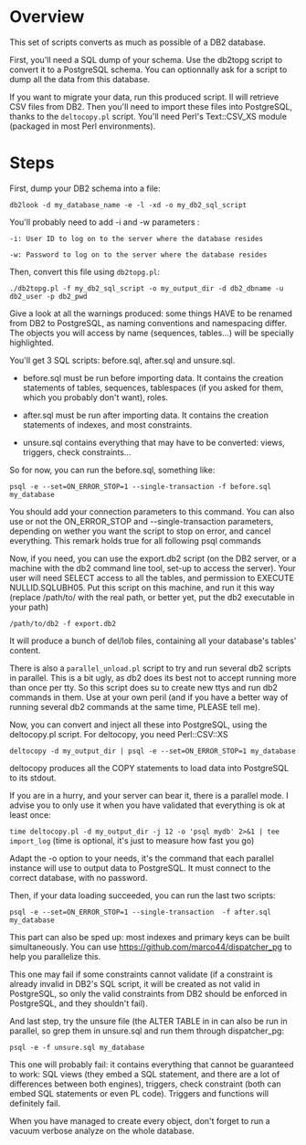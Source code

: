Overview
========================

This set of scripts converts as much as possible of a DB2 database.

First, you'll need a SQL dump of your schema. Use the db2topg script to convert it to a PostgreSQL schema.
You can optionnally ask for a script to dump all the data from this database.

If you want to migrate your data, run this produced script. Il will retrieve CSV files from DB2. Then you'll need 
to import these files into PostgreSQL, thanks to the ``deltocopy.pl`` script. You'll need Perl's Text::CSV_XS module
(packaged in most Perl environments).


Steps
========================

First, dump your DB2 schema into a file:

``db2look -d my_database_name -e -l -xd -o my_db2_sql_script``

You'll probably need to add -i and -w parameters :

``-i: User ID to log on to the server where the database resides``

``-w: Password to log on to the server where the database resides``

Then, convert this file using ``db2topg.pl``:

``./db2topg.pl -f my_db2_sql_script -o my_output_dir -d db2_dbname -u db2_user -p db2_pwd``

Give a look at all the warnings produced: some things HAVE to be renamed from DB2 to PostgreSQL, as naming conventions and namespacing differ. The objects you will access by name (sequences, tables…) will be specially highlighted.

You'll get 3 SQL scripts: before.sql, after.sql and unsure.sql.

  * before.sql must be run before importing data. It contains the creation statements of tables, sequences, tablespaces (if you asked for them, which you probably don't want), roles.

  * after.sql must be run after importing data. It contains the creation statements of indexes, and most constraints.

  * unsure.sql contains everything that may have to be converted: views, triggers, check constraints…

So for now, you can run the before.sql, something like:

``psql -e --set=ON_ERROR_STOP=1 --single-transaction -f before.sql my_database``

You should add your connection parameters to this command. You can also use or not the ON_ERROR_STOP and --single-transaction parameters, depending on wether you want the script to stop on error, and cancel everything. This remark holds true for all following psql commands

Now, if you need, you can use the export.db2 script (on the DB2 server, or a machine with the db2 command line tool, set-up to access the server). Your user will need SELECT access to all the tables, and permission to EXECUTE NULLID.SQLUBH05. Put this script on this machine, and run it this way (replace /path/to/ with the real path, or better yet, put the db2 executable in your path)

``/path/to/db2 -f export.db2``

It will produce a bunch of del/lob files, containing all your database's tables' content.

There is also a ``parallel_unload.pl`` script to try and run several db2 scripts in parallel. This is a bit ugly, as db2 does its best not to accept running more than once per tty. So this script does su to create new ttys and run db2 commands in them. Use at your own peril (and if you have a better way of running several db2 commands at the same time, PLEASE tell me).

Now, you can convert and inject all these into PostgreSQL, using the deltocopy.pl script. For deltocopy, you need Perl::CSV::XS

``deltocopy -d my_output_dir | psql -e --set=ON_ERROR_STOP=1 my_database``

deltocopy produces all the COPY statements to load data into PostgreSQL to its stdout.

If you are in a hurry, and your server can bear it, there is a parallel mode. I advise you to only use it when you have validated that everything is ok at least once:

``time deltocopy.pl -d my_output_dir -j 12 -o 'psql mydb' 2>&1 | tee import_log`` (time is optional, it's just to measure how fast you go)

Adapt the -o option to your needs, it's the command that each parallel instance will use to output data to PostgreSQL. It must connect to the correct database, with no password.



Then, if your data loading succeeded, you can run the last two scripts:

``psql -e --set=ON_ERROR_STOP=1 --single-transaction  -f after.sql my_database``

This part can also be sped up: most indexes and primary keys can be built simultaneously. You can use https://github.com/marco44/dispatcher_pg to help you parallelize this.

This one may fail if some constraints cannot validate (if a constraint is already invalid in DB2's SQL script, it will be created as not valid in PostgreSQL, so only the valid constraints from DB2 should be enforced in PostgreSQL, and they shouldn't fail).

And last step, try the unsure file (the ALTER TABLE in in can also be run in parallel, so grep them in unsure.sql and run them through dispatcher_pg:

``psql -e -f unsure.sql my_database``

This one will probably fail: it contains everything that cannot be guaranteed to work: SQL views (they embed a SQL statement, and there are a lot of differences between both engines), triggers, check constraint (both can embed SQL statements or even PL code). Triggers and functions will definitely fail.

When you have managed to create every object, don't forget to run a vacuum verbose analyze on the whole database.
